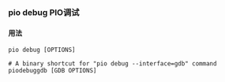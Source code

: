 ### pio debug PIO调试

#### 用法

```
pio debug [OPTIONS]

# A binary shortcut for "pio debug --interface=gdb" command
piodebuggdb [GDB OPTIONS]
```


